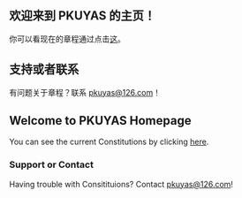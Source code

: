 ## 欢迎来到 PKUYAS 的主页！

你可以看现在的章程通过点击[这](https://pkuyas.github.io/Constitutions/北京大学青年天文学会（学生社团）章程.pdf)。

## 支持或者联系

有问题关于章程？联系 [pkuyas@126.com](mailto:pkuyas@126.com)！


## Welcome to PKUYAS Homepage

You can see the current Constitutions by clicking [here](https://pkuyas.github.io/Constitutions/北京大学青年天文学会（学生社团）章程.pdf).


### Support or Contact

Having trouble with Consitituions? Contact [pkuyas@126.com](mailto:pkuyas@126.com)!
